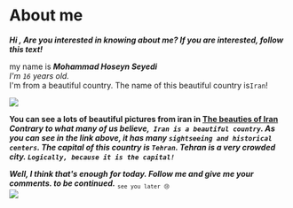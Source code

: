 # About me
**_Hi , Are you interested in knowing about me?  If you are interested, follow this text!_**  

my name is **_Mohammad Hoseyn Seyedi_**  
_I'm `16` years old._  
I'm from a beautiful country. The name of this beautiful country is`Iran`!  

![](https://assets.cntraveller.in/photos/60ba1acebfe773a828a46ade/16:9/w_1024%2Cc_limit/Iran-cultural-sites-1366x768.jpg)
 
**You can see a lots of beautiful pictures from iran in [The beauties of Iran](https://www.thediaryofanomad.com/most-beautiful-places-in-iran-itinerary/)**  
___Contrary to what many of us believe,` Iran is a beautiful country`. As you can see in the link above, it has many `sightseeing and historical centers`. The capital of this country is `Tehran`. Tehran is a very crowded city. `Logically, because it is the capital!`___  

___Well, I think that's enough for today. Follow me and give me your comments. to be continued.___
<sub>`see you later 😢 `</sub>  
![](https://img.freepik.com/premium-vector/bye-bye-cute-emoji-cartoon-character-yellow-backround_106878-540.jpg?w=500)
